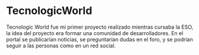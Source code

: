 # TecnologicWorld
Tecnologic World fue mi primer proyecto realizado mientras cursaba la ESO, la idea del proyecto era formar una comunidad de desarrolladores. En el portal se publicarían noticias, se preguntarían dudas en el foro, y se podrían seguir a las personas como en un red social. 
